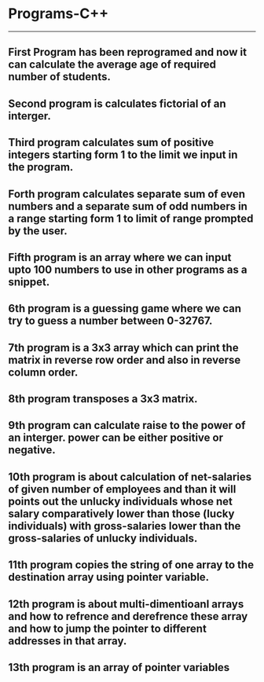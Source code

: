 # Programs-C++
-----------------------------------------------------
First Program has been reprogramed and now it can calculate the average age of required number of students.
-----------------------------------------------------
Second program is calculates fictorial of an interger.
-----------------------------------------------------
Third program calculates sum of positive integers starting form 1 to the limit we input in the program.
-----------------------------------------------------
Forth program calculates separate sum of even numbers and a separate sum of odd numbers in a range starting form 1 to limit of range prompted by the user.
-----------------------------------------------------
Fifth program is an array where we can input upto 100 numbers to use in other programs as a snippet.
-----------------------------------------------------
6th program is a guessing game where we can try to guess a number between 0-32767.
-----------------------------------------------------
7th program is a 3x3 array which can print the matrix in reverse row order and also in reverse column order.
-----------------------------------------------------
8th program transposes a 3x3 matrix.
-----------------------------------------------------
9th program can calculate raise to the power of an interger. power can be either positive or negative.
-----------------------------------------------------
10th program is about calculation of net-salaries of given number of employees and than it will points out the unlucky individuals whose net salary comparatively lower than those (lucky individuals) with gross-salaries lower than the gross-salaries of unlucky individuals.
-----------------------------------------------------
11th program copies the string of one array to the destination array using pointer variable.
-----------------------------------------------------
12th program is about multi-dimentioanl arrays and how to refrence and derefrence these array and how to jump the pointer to different addresses in that array.
-----------------------------------------------------
13th program is an array of pointer variables
-----------------------------------------------------
